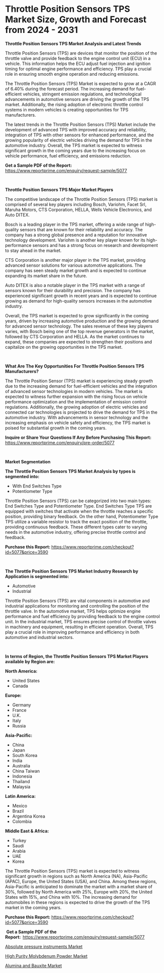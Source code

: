 <p><h1>Throttle Position Sensors TPS Market Size, Growth and Forecast from 2024 - 2031</h1></p><p><strong>Throttle Position Sensors TPS Market Analysis and Latest Trends</strong></p>
<p><p>Throttle Position Sensors (TPS) are devices that monitor the position of the throttle valve and provide feedback to the engine control unit (ECU) in a vehicle. This information helps the ECU adjust fuel injection and ignition timing for optimal engine performance and efficiency. TPS play a crucial role in ensuring smooth engine operation and reducing emissions.</p><p>The Throttle Position Sensors (TPS) Market is expected to grow at a CAGR of 6.40% during the forecast period. The increasing demand for fuel-efficient vehicles, stringent emission regulations, and technological advancements in automotive sensors are driving the growth of the TPS market. Additionally, the rising adoption of electronic throttle control systems in modern vehicles is creating opportunities for TPS manufacturers.</p><p>The latest trends in the Throttle Position Sensors (TPS) Market include the development of advanced TPS with improved accuracy and reliability, integration of TPS with other sensors for enhanced performance, and the growing popularity of electric vehicles driving the demand for TPS in the automotive industry. Overall, the TPS market is expected to witness significant growth in the coming years due to the increasing focus on vehicle performance, fuel efficiency, and emissions reduction.</p></p>
<p><strong>Get a Sample PDF of the Report:&nbsp;</strong> <a href="https://www.reportprime.com/enquiry/request-sample/5077">https://www.reportprime.com/enquiry/request-sample/5077</a></p>
<p>&nbsp;</p>
<p><strong>Throttle Position Sensors TPS Major Market Players</strong></p>
<p><p>The competitive landscape of the Throttle Position Sensors (TPS) market is comprised of several key players including Bosch, Variohm, Facet Srl, Maruha Motors, CTS Corporation, HELLA, Wells Vehicle Electronics, and Auto DITEX. </p><p>Bosch is a leading player in the TPS market, offering a wide range of high-quality sensors that are known for their reliability and accuracy. The company has a strong global presence and a reputation for innovative technology development. Variohm is another key player known for its high-performance sensors and has a strong focus on research and development to stay ahead in the market. </p><p>CTS Corporation is another major player in the TPS market, providing advanced sensor solutions for various automotive applications. The company has seen steady market growth and is expected to continue expanding its market share in the future. </p><p>Auto DITEX is also a notable player in the TPS market with a range of sensors known for their durability and precision. The company has experienced significant growth in recent years and is expected to continue growing as demand for high-quality sensors increases in the automotive industry. </p><p>Overall, the TPS market is expected to grow significantly in the coming years, driven by increasing automotive production and the growing demand for advanced sensor technology. The sales revenue of these key players varies, with Bosch being one of the top revenue generators in the market, followed by CTS Corporation and HELLA. As the market continues to expand, these companies are expected to strengthen their positions and capitalize on the growing opportunities in the TPS market.</p></p>
<p>&nbsp;</p>
<p><strong>What Are The Key Opportunities For Throttle Position Sensors TPS Manufacturers?</strong></p>
<p><p>The Throttle Position Sensor (TPS) market is experiencing steady growth due to the increasing demand for fuel-efficient vehicles and the integration of advanced sensor technologies in modern vehicles. The market is expected to witness further expansion with the rising focus on vehicle performance optimization and the implementation of emission control regulations. Additionally, the growing adoption of electric vehicles and connected car technologies is projected to drive the demand for TPS in the automotive industry. With advancements in sensor technology and the increasing emphasis on vehicle safety and efficiency, the TPS market is poised for substantial growth in the coming years.</p></p>
<p><strong>Inquire or Share Your Questions If Any Before Purchasing This Report:</strong> <a href="https://www.reportprime.com/enquiry/pre-order/5077">https://www.reportprime.com/enquiry/pre-order/5077</a></p>
<p>&nbsp;</p>
<p><strong>Market Segmentation</strong></p>
<p><strong>The Throttle Position Sensors TPS Market Analysis by types is segmented into:</strong></p>
<p><ul><li>With End Switches Type</li><li>Potentiometer Type</li></ul></p>
<p><p>Throttle Position Sensors (TPS) can be categorized into two main types: End Switches Type and Potentiometer Type. End Switches Type TPS are equipped with switches that activate when the throttle reaches a specific position, providing binary feedback. On the other hand, Potentiometer Type TPS utilize a variable resistor to track the exact position of the throttle, providing continuous feedback. These different types cater to varying needs in the automotive industry, offering precise throttle control and feedback.</p></p>
<p><strong>Purchase this Report:&nbsp;</strong><a href="https://www.reportprime.com/checkout?id=5077&price=3590">https://www.reportprime.com/checkout?id=5077&price=3590</a></p>
<p>&nbsp;</p>
<p><strong>The Throttle Position Sensors TPS Market Industry Research by Application is segmented into:</strong></p>
<p><ul><li>Automotive</li><li>Industrial</li></ul></p>
<p><p>Throttle Position Sensors (TPS) are vital components in automotive and industrial applications for monitoring and controlling the position of the throttle valve. In the automotive market, TPS helps optimize engine performance and fuel efficiency by providing feedback to the engine control unit. In the industrial market, TPS ensures precise control of throttle valves in machinery and equipment, resulting in efficient operation. Overall, TPS play a crucial role in improving performance and efficiency in both automotive and industrial sectors.</p></p>
<p>&nbsp;</p>
<p><strong>In terms of Region, the Throttle Position Sensors TPS Market Players available by Region are:</strong></p>
<p>
    <p> <strong> North America: </strong>
        <ul>
            <li>United States</li>
            <li>Canada</li>
        </ul>
        </p> 
    <p> <strong> Europe: </strong>
        <ul>
            <li>Germany</li>
            <li>France</li>
            <li>U.K.</li>
            <li>Italy</li>
            <li>Russia</li>
        </ul>
        </p> 
    <p> <strong> Asia-Pacific: </strong>
        <ul>
            <li>China</li>
            <li>Japan</li>
            <li>South Korea</li>
            <li>India</li>
            <li>Australia</li>
            <li>China Taiwan</li>
            <li>Indonesia</li>
            <li>Thailand</li>
            <li>Malaysia</li>
        </ul>
        </p> 
    <p> <strong> Latin America: </strong>
        <ul>
            <li>Mexico</li>
            <li>Brazil</li>
            <li>Argentina Korea</li>
            <li>Colombia</li>
        </ul>
        </p> 
    <p> <strong> Middle East & Africa: </strong>
        <ul>
            <li>Turkey</li>
            <li>Saudi</li>
            <li>Arabia</li>
            <li>UAE</li>
            <li>Korea</li>
        </ul>
    </p>
    </p>
<p><p>The Throttle Position Sensors (TPS) market is expected to witness significant growth in regions such as North America (NA), Asia-Pacific (APAC), Europe, the United States (USA), and China. Among these regions, Asia-Pacific is anticipated to dominate the market with a market share of 30%, followed by North America with 25%, Europe with 20%, the United States with 15%, and China with 10%. The increasing demand for automobiles in these regions is expected to drive the growth of the TPS market in the coming years.</p></p>
<p><strong>Purchase this Report: </strong><a href="https://www.reportprime.com/checkout?id=5077&price=3590">https://www.reportprime.com/checkout?id=5077&price=3590</a></p>
<p>&nbsp;<strong>Get a Sample PDF of the Report:&nbsp;&nbsp;</strong><a href="https://www.reportprime.com/enquiry/request-sample/5077">https://www.reportprime.com/enquiry/request-sample/5077</a></p>
<p><strong></strong></p>
<p><p><a href="https://www.linkedin.com/pulse/global-absolutenbsppressurenbspinstruments-market-types-applications-r6a5e?trackingId=8Kadh4qwR6Aap18qKXGPRg%3D%3D">Absolute pressure instruments Market</a></p><p><a href="https://www.linkedin.com/pulse/high-purity-molybdenum-powder-market-dynamics-2024-2031-also-9qpue?trackingId=gVxBqbnWHtK7y4o1Ya4hLw%3D%3D">High Purity Molybdenum Powder Market</a></p><p><a href="https://www.linkedin.com/pulse/alumina-bauxite-market-research-report-reveals-latest-trends-zmmbe?trackingId=xmfdLjUBDA6PNMXdbX%2F3YA%3D%3D">Alumina and Bauxite Market</a></p></p>